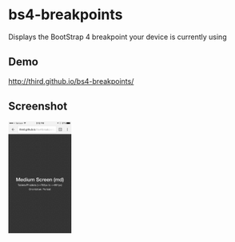 # bs4-breakpoints
Displays the BootStrap 4 breakpoint your device is currently using

## Demo
http://third.github.io/bs4-breakpoints/

## Screenshot
<img src="https://raw.githubusercontent.com/third/bs4-breakpoints/gh-pages/public/images/screenshot-md-screen.PNG" width="25%">